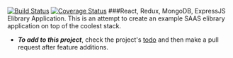 [![Build Status](https://travis-ci.org/fanky5g/elibrary.svg?branch=master)](https://travis-ci.org/fanky5g/elibrary)
[![Coverage Status](https://coveralls.io/repos/github/fanky5g/elibrary/badge.svg?branch=master)](https://coveralls.io/github/fanky5g/elibrary?branch=master)
###React, Redux, MongoDB, ExpressJS Elibrary Application.
This is an attempt to create an example SAAS elibrary application on top of the coolest stack.
* ***To add to this project***, check the project's [todo](https://github.com/fanky5g/elibrary/blob/master/todo.md) and then make a pull request after feature additions.

